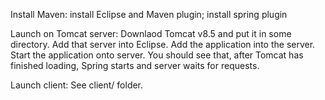 Install Maven:
install Eclipse and Maven plugin;
install spring plugin

Launch on Tomcat server:
Downlaod Tomcat v8.5 and put it in some directory.
Add that server into Eclipse.
Add the application into the server.
Start the application onto server. You should see that, after Tomcat has finished loading, Spring starts and server waits for requests.

Launch client:
See client/ folder.